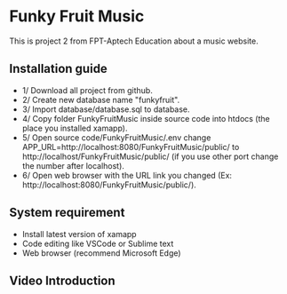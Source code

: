 # Funky Fruit Music
This is project 2 from FPT-Aptech Education about a music website.

## Installation guide
- 1/ Download all project from github.
- 2/ Create new database name "funkyfruit".
- 3/ Import database/database.sql to database.
- 4/ Copy folder FunkyFruitMusic inside source code into htdocs (the place you installed xamapp).
- 5/ Open source code/FunkyFruitMusic/.env change APP_URL=http://localhost:8080/FunkyFruitMusic/public/ to http://localhost/FunkyFruitMusic/public/ (if you use other port change the number after localhost).
- 6/ Open web browser with the URL link you changed (Ex: http://localhost:8080/FunkyFruitMusic/public/).

## System requirement
- Install latest version of xamapp
- Code editing like VSCode or Sublime text
- Web browser (recommend Microsoft Edge)

## Video Introduction
